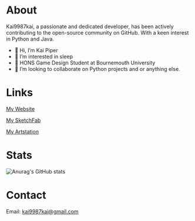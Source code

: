 
# About
Kai9987kai, a passionate and dedicated developer, has been actively contributing to the open-source community on GitHub. With a keen interest in Python and Java.
- 👋 Hi, I’m Kai Piper 
- 👀 I’m interested in sleep
- 🌱 HONS Game Design Student at Bournemouth University 
- 💞️ I’m looking to collaborate on Python projects and or anything else.

<!---
kai9987kai/kai9987kai is a ✨ special ✨ repository because its `README.md` (this file) appears on your GitHub profile.
You can click the Preview link to take a look at your changes.
--->

# Links
[My Website](https://kai9987kai.pw/)


[My SketchFab](https://sketchfab.com/kai9987kai)



[My Artstation](https://www.artstation.com/kai9987kai)



# Stats

![Anurag's GitHub stats](https://github-readme-stats.vercel.app/api?username=kai9987kai&show=reviews,discussions_started,discussions_answered,prs_merged,prs_merged_percentage)


# Contact
Email: kai9987kai@gmail.com





















